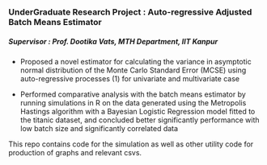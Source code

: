 ### UnderGraduate Research Project : Auto-regressive Adjusted Batch Means Estimator

##### Supervisor : Prof. Dootika Vats, MTH Department, IIT Kanpur

-  Proposed a novel estimator for calculating the variance in asymptotic normal distribution of the Monte Carlo Standard Error (MCSE) using auto-regressive processes (1) for univariate and multivariate case

-  Performed comparative analysis with the batch means estimator by running simulations in R on the data generated using the Metropolis Hastings algorithm with a Bayesian Logistic Regression model fitted to the titanic dataset, and concluded better significantly performance with low batch size and significantly correlated data

This repo contains code for the simulation as well as other utility code for production of graphs and relevant csvs.
